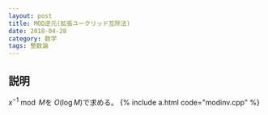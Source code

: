 ```yaml
---
layout: post
title: MOD逆元(拡張ユークリッド互除法)
date: 2018-04-28
category: 数学
tags: 整数論
---
```


## 説明
$x^{-1} \bmod M$を $O(\log M)$で求める。
{% include a.html code="modinv.cpp" %}